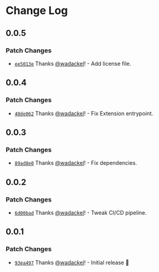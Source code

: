 # Change Log

## 0.0.5

### Patch Changes

- [`ee5013e`](https://github.com/scaffdog/vscode/commit/ee5013e161a98e7a3aa1c71295886db998bf8ad3) Thanks [@wadackel](https://github.com/wadackel)! - Add license file.

## 0.0.4

### Patch Changes

- [`48de062`](https://github.com/scaffdog/vscode/commit/48de062acbd66d44504e0713323dc86f0d7ed23a) Thanks [@wadackel](https://github.com/wadackel)! - Fix Extension entrypoint.

## 0.0.3

### Patch Changes

- [`89ad8e0`](https://github.com/scaffdog/vscode/commit/89ad8e0309a2ce48443b97067a081b970553d0d2) Thanks [@wadackel](https://github.com/wadackel)! - Fix dependencies.

## 0.0.2

### Patch Changes

- [`6d00bad`](https://github.com/scaffdog/vscode/commit/6d00bad7373937cbc9cb4cc867593d27aa329d76) Thanks [@wadackel](https://github.com/wadackel)! - Tweak CI/CD pipeline.

## 0.0.1

### Patch Changes

- [`93ea497`](https://github.com/scaffdog/vscode/commit/93ea497dc159055ecc653e6ccff3e4da3b9bb02c) Thanks [@wadackel](https://github.com/wadackel)! - Initial release :tada:
